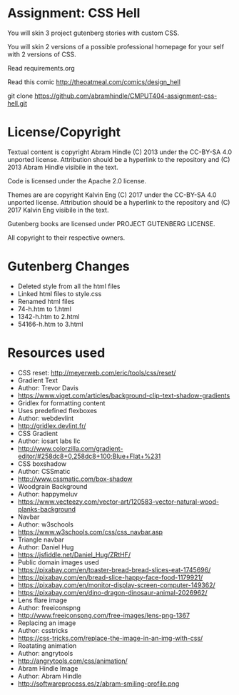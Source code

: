 Assignment: CSS Hell
====================

You will skin 3 project gutenberg stories with custom CSS.

You will skin 2 versions of a possible professional homepage for your
self with 2 versions of CSS.

Read requirements.org

Read this comic http://theoatmeal.com/comics/design_hell

git clone https://github.com/abramhindle/CMPUT404-assignment-css-hell.git

License/Copyright
=================

Textual content is copyright Abram Hindle (C) 2013 under the CC-BY-SA
4.0 unported license. Attribution should be a hyperlink to the
repository and (C) 2013 Abram Hindle visibile in the text.

Code is licensed under the Apache 2.0 license.

Themes are are copyright Kalvin Eng (C) 2017 under the CC-BY-SA
4.0 unported license. Attribution should be a hyperlink to the
repository and (C) 2017 Kalvin Eng visibile in the text.

Gutenberg books are licensed under PROJECT GUTENBERG LICENSE.

All copyright to their respective owners.

Gutenberg Changes
==================
* Deleted style from all the html files
* Linked html files to style.css
* Renamed html files
 * 74-h.htm to 1.html
 * 1342-h.htm to 2.html
 * 54166-h.htm to 3.html

Resources used
===============

* CSS reset: http://meyerweb.com/eric/tools/css/reset/
* Gradient Text
 * Author: Trevor Davis
 * https://www.viget.com/articles/background-clip-text-shadow-gradients
* Gridlex for formatting content
 * Uses predefined flexboxes
 * Author: webdevlint
 * http://gridlex.devlint.fr/
* CSS Gradient
 * Author: iosart labs llc
 * http://www.colorzilla.com/gradient-editor/#258dc8+0,258dc8+100;Blue+Flat+%231
* CSS boxshadow
 * Author: CSSmatic
 * http://www.cssmatic.com/box-shadow
* Woodgrain Background
 * Author: happymeluv
 * https://www.vecteezy.com/vector-art/120583-vector-natural-wood-planks-background
* Navbar
 * Author: w3schools
 * https://www.w3schools.com/css/css_navbar.asp
* Triangle navbar
 * Author: Daniel Hug
 * https://jsfiddle.net/Daniel_Hug/ZRtHF/
* Public domain images used
 * https://pixabay.com/en/toaster-bread-bread-slices-eat-1745696/
 * https://pixabay.com/en/bread-slice-happy-face-food-1179921/
 * https://pixabay.com/en/monitor-display-screen-computer-149362/
 * https://pixabay.com/en/dino-dragon-dinosaur-animal-2026962/
* Lens flare image
 * Author: freeiconspng
 * http://www.freeiconspng.com/free-images/lens-png-1367
* Replacing an image
 * Author: csstricks
 * https://css-tricks.com/replace-the-image-in-an-img-with-css/
* Roatating animation
 * Author: angrytools
 * http://angrytools.com/css/animation/
* Abram Hindle Image
 * Author: Abram Hindle
 * http://softwareprocess.es/z/abram-smiling-profile.png
